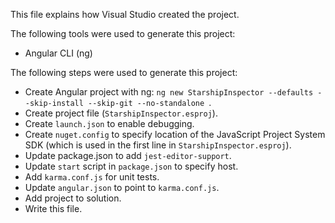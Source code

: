 This file explains how Visual Studio created the project.

The following tools were used to generate this project:
- Angular CLI (ng)

The following steps were used to generate this project:
- Create Angular project with ng: `ng new StarshipInspector --defaults --skip-install --skip-git --no-standalone `.
- Create project file (`StarshipInspector.esproj`).
- Create `launch.json` to enable debugging.
- Create `nuget.config` to specify location of the JavaScript Project System SDK (which is used in the first line in `StarshipInspector.esproj`).
- Update package.json to add `jest-editor-support`.
- Update `start` script in `package.json` to specify host.
- Add `karma.conf.js` for unit tests.
- Update `angular.json` to point to `karma.conf.js`.
- Add project to solution.
- Write this file.

